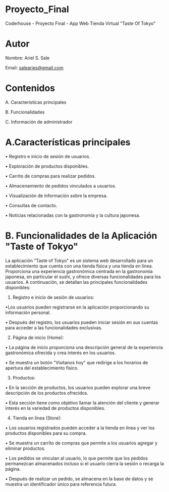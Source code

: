 # Proyecto_Final
Coderhouse - Proyecto Final - App Web Tienda Virtual "Taste Of Tokyo"

# Autor
Nombre: Ariel S. Sale

Email: salearies@gmail.com

# Contenidos

A. Características principales

B. Funcionalidades

C. Información de administrador


# A.Características principales

• Registro e inicio de sesión de usuarios.

• Exploración de productos disponibles.

• Carrito de compras para realizar pedidos.

• Almacenamiento de pedidos vinculados a usuarios.

• Visualización de información sobre la empresa.

• Consultas de contacto.

• Noticias relacionadas con la gastronomía y la cultura japonesa.

# B. Funcionalidades de la Aplicación "Taste of Tokyo"

La aplicación "Taste of Tokyo" es un sistema web desarrollado para un establecimiento que cuenta con una tienda física y una tienda en línea. Proporciona una experiencia gastronómica centrada en la gastronomía japonesa, en particular el sushi, y ofrece diversas funcionalidades para los usuarios. A continuación, se detallan las principales funcionalidades disponibles:

1. Registro e inicio de sesión de usuarios:

•Los usuarios pueden registrarse en la aplicación proporcionando su información personal.

• Después del registro, los usuarios pueden iniciar sesión en sus cuentas para acceder a las funcionalidades exclusivas.

2. Página de inicio (Home):

• La página de inicio proporciona una descripción general de la experiencia gastronómica ofrecida y crea interés en los usuarios.

• Se muestra un botón "Visítanos hoy" que redirige a los horarios de apertura del establecimiento físico.

3. Productos:

• En la sección de productos, los usuarios pueden explorar una breve descripción de los productos ofrecidos.

• Esta sección tiene como objetivo llamar la atención del cliente y generar interés en la variedad de productos disponibles.

4. Tienda en línea (Store):

• Los usuarios registrados pueden acceder a la tienda en línea y ver los productos disponibles para su compra.

• Se muestra un carrito de compras que permite a los usuarios agregar y eliminar productos.

• Los pedidos se vinculan al usuario, lo que permite que los pedidos permanezcan almacenados incluso si el usuario cierra la sesión o recarga la página.

• Después de realizar un pedido, se almacena en la base de datos y se muestra un identificador único para referencia futura.
